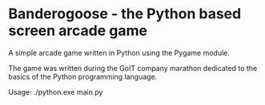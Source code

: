 # Banderogoose - the Python based screen arcade game

A simple arcade game written in Python using the Pygame module.

The game was written during the GoIT company marathon dedicated to the basics of the Python programming language.

Usage:
./python.exe main.py